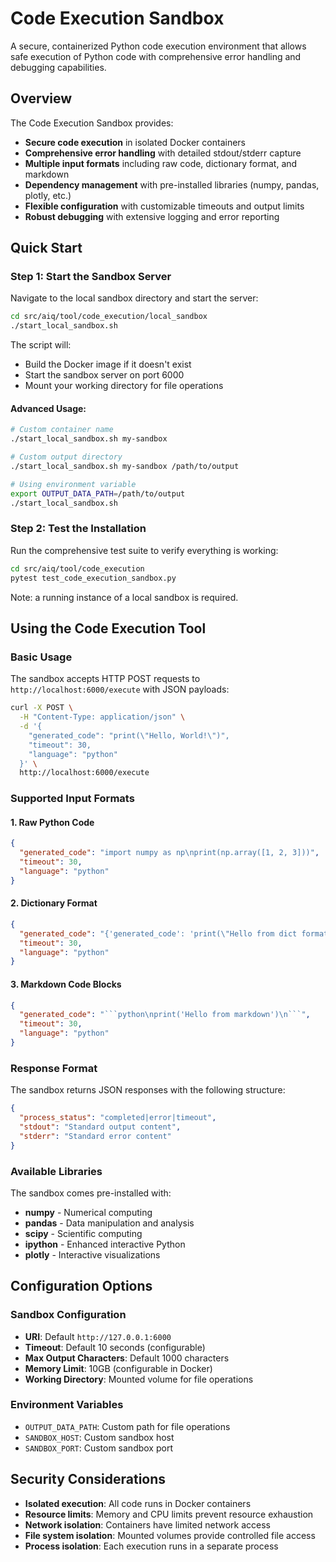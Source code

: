 <!--
SPDX-FileCopyrightText: Copyright (c) 2025, NVIDIA CORPORATION & AFFILIATES. All rights reserved.
SPDX-License-Identifier: Apache-2.0

Licensed under the Apache License, Version 2.0 (the "License");
you may not use this file except in compliance with the License.
You may obtain a copy of the License at

http://www.apache.org/licenses/LICENSE-2.0

Unless required by applicable law or agreed to in writing, software
distributed under the License is distributed on an "AS IS" BASIS,
WITHOUT WARRANTIES OR CONDITIONS OF ANY KIND, either express or implied.
See the License for the specific language governing permissions and
limitations under the License.
-->

# Code Execution Sandbox

A secure, containerized Python code execution environment that allows safe execution of Python code with comprehensive error handling and debugging capabilities.

## Overview

The Code Execution Sandbox provides:
- **Secure code execution** in isolated Docker containers
- **Comprehensive error handling** with detailed stdout/stderr capture
- **Multiple input formats** including raw code, dictionary format, and markdown
- **Dependency management** with pre-installed libraries (numpy, pandas, plotly, etc.)
- **Flexible configuration** with customizable timeouts and output limits
- **Robust debugging** with extensive logging and error reporting

## Quick Start

### Step 1: Start the Sandbox Server

Navigate to the local sandbox directory and start the server:

```bash
cd src/aiq/tool/code_execution/local_sandbox
./start_local_sandbox.sh
```

The script will:
- Build the Docker image if it doesn't exist
- Start the sandbox server on port 6000
- Mount your working directory for file operations

#### Advanced Usage:
```bash
# Custom container name
./start_local_sandbox.sh my-sandbox

# Custom output directory
./start_local_sandbox.sh my-sandbox /path/to/output

# Using environment variable
export OUTPUT_DATA_PATH=/path/to/output
./start_local_sandbox.sh
```

### Step 2: Test the Installation

Run the comprehensive test suite to verify everything is working:

```bash
cd src/aiq/tool/code_execution
pytest test_code_execution_sandbox.py
```

Note: a running instance of a local sandbox is required.

## Using the Code Execution Tool

### Basic Usage

The sandbox accepts HTTP POST requests to `http://localhost:6000/execute` with JSON payloads:

```bash
curl -X POST \
  -H "Content-Type: application/json" \
  -d '{
    "generated_code": "print(\"Hello, World!\")",
    "timeout": 30,
    "language": "python"
  }' \
  http://localhost:6000/execute
```

### Supported Input Formats

#### 1. Raw Python Code
```json
{
  "generated_code": "import numpy as np\nprint(np.array([1, 2, 3]))",
  "timeout": 30,
  "language": "python"
}
```

#### 2. Dictionary Format
```json
{
  "generated_code": "{'generated_code': 'print(\"Hello from dict format\")'}",
  "timeout": 30,
  "language": "python"
}
```

#### 3. Markdown Code Blocks
```json
{
  "generated_code": "```python\nprint('Hello from markdown')\n```",
  "timeout": 30,
  "language": "python"
}
```

### Response Format

The sandbox returns JSON responses with the following structure:

```json
{
  "process_status": "completed|error|timeout",
  "stdout": "Standard output content",
  "stderr": "Standard error content"
}
```

### Available Libraries

The sandbox comes pre-installed with:
- **numpy** - Numerical computing
- **pandas** - Data manipulation and analysis
- **scipy** - Scientific computing
- **ipython** - Enhanced interactive Python
- **plotly** - Interactive visualizations

## Configuration Options

### Sandbox Configuration

- **URI**: Default `http://127.0.0.1:6000`
- **Timeout**: Default 10 seconds (configurable)
- **Max Output Characters**: Default 1000 characters
- **Memory Limit**: 10GB (configurable in Docker)
- **Working Directory**: Mounted volume for file operations

### Environment Variables

- `OUTPUT_DATA_PATH`: Custom path for file operations
- `SANDBOX_HOST`: Custom sandbox host
- `SANDBOX_PORT`: Custom sandbox port

## Security Considerations

- **Isolated execution**: All code runs in Docker containers
- **Resource limits**: Memory and CPU limits prevent resource exhaustion
- **Network isolation**: Containers have limited network access
- **File system isolation**: Mounted volumes provide controlled file access
- **Process isolation**: Each execution runs in a separate process
